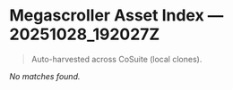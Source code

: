 # Megascroller Asset Index — 20251028_192027Z

> Auto-harvested across CoSuite (local clones).

_No matches found._
